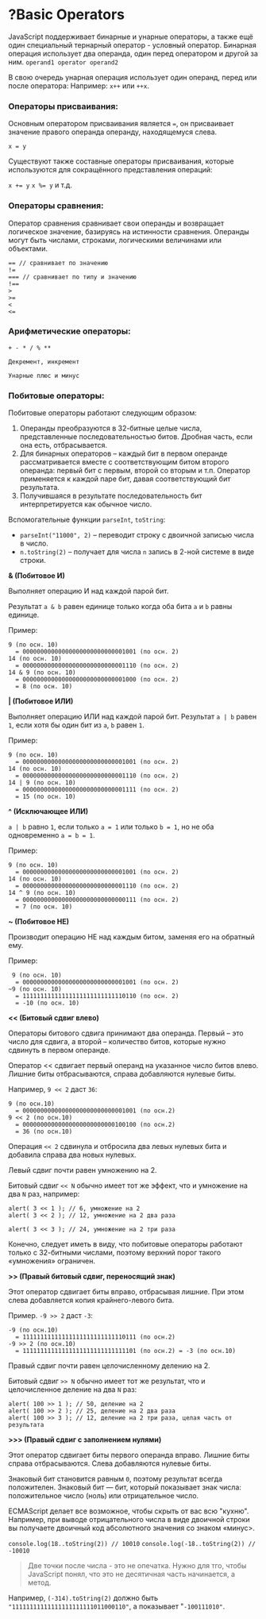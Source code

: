 # ?Basic Operators

JavaScript поддерживает бинарные и унарные операторы, а также ещё один специальный тернарный оператор - условный оператор. Бинарная операция использует два операнда, один перед оператором и другой за ним.
`operand1 operator operand2`

В свою очередь унарная операция использует один операнд, перед или после оператора:
Например: `x++` или `++x`.

### Операторы присваивания:

Основным оператором присваивания является `=`, он присваивает значение правого операнда операнду, находящемуся слева.

`x = y`

Существуют также составные операторы присваивания, которые используются для сокращённого представления операций:

`x += y`
`x %= y`
и т.д.

### Операторы сравнения:

Оператор сравнения сравнивает свои операнды и возвращает логическое значение, базируясь на истинности сравнения. Операнды могут быть числами, строками, логическими величинами или объектами.

~~~
== // сравнивает по значению
!=
=== // сравнивает по типу и значению
!==
>
>=
<
<=
~~~

### Арифметические операторы:

`+ - * / % **`

`Декремент, инкремент`

`Унарные плюс и минус`

### Побитовые операторы:

Побитовые операторы работают следующим образом:

1. Операнды преобразуются в 32-битные целые числа, представленные последовательностью битов. Дробная часть, если она есть, отбрасывается.
2. Для бинарных операторов – каждый бит в первом операнде рассматривается вместе с соответствующим битом второго операнда: первый бит с первым, второй со вторым и т.п. Оператор применяется к каждой паре бит, давая соответствующий бит результата.
3. Получившаяся в результате последовательность бит интерпретируется как обычное число.

Вспомогательные функции `parseInt`, `toString`:

* `parseInt("11000", 2)` – переводит строку с двоичной записью числа в число.
* `n.toString(2)` – получает для числа `n` запись в 2-ной системе в виде строки.

__& (Побитовое И)__

Выполняет операцию И над каждой парой бит.

Результат `a & b` равен единице только когда оба бита `a` и `b` равны единице.

Пример:

~~~
9 (по осн. 10)
  = 00000000000000000000000000001001 (по осн. 2)
14 (по осн. 10)
  = 00000000000000000000000000001110 (по осн. 2)
14 & 9 (по осн. 10)
  = 00000000000000000000000000001000 (по осн. 2)
  = 8 (по осн. 10)
~~~

__| (Побитовое ИЛИ)__

Выполняет операцию ИЛИ над каждой парой бит. Результат `a | b` равен `1`, если хотя бы один бит из `a`, `b` равен `1`.

Пример:

~~~
9 (по осн. 10)
  = 00000000000000000000000000001001 (по осн. 2)
14 (по осн. 10)
  = 00000000000000000000000000001110 (по осн. 2)
14 | 9 (по осн. 10)
  = 00000000000000000000000000001111 (по осн. 2)
  = 15 (по осн. 10)
~~~

__^ (Исключающее ИЛИ)__

`a | b` равно `1`, если только `a = 1` или только `b = 1`, но не оба одновременно `a = b = 1`.

Пример:

~~~
9 (по осн. 10)
  = 00000000000000000000000000001001 (по осн. 2)
14 (по осн. 10)
  = 00000000000000000000000000001110 (по осн. 2)
14 ^ 9 (по осн. 10)
  = 00000000000000000000000000000111 (по осн. 2)
  = 7 (по осн. 10)
~~~

__~ (Побитовое НЕ)__

Производит операцию НЕ над каждым битом, заменяя его на обратный ему.

Пример:

~~~
 9 (по осн. 10)
  = 00000000000000000000000000001001 (по осн. 2)
~9 (по осн. 10)
  = 11111111111111111111111111110110 (по осн. 2)
  = -10 (по осн. 10)
~~~

__<< (Битовый сдвиг влево)__

Операторы битового сдвига принимают два операнда. Первый – это число для сдвига, а второй – количество битов, которые нужно сдвинуть в первом операнде.

Оператор << сдвигает первый операнд на указанное число битов влево. Лишние биты отбрасываются, справа добавляются нулевые биты.

Например, `9 << 2` даст `36`:

~~~
9 (по осн.10)
  = 00000000000000000000000000001001 (по осн.2)
9 << 2 (по осн.10)
  = 00000000000000000000000000100100 (по осн.2)
  = 36 (по осн.10)
~~~

Операция `<< 2` сдвинула и отбросила два левых нулевых бита и добавила справа два новых нулевых.

Левый сдвиг почти равен умножению на 2.

Битовый сдвиг `<< N` обычно имеет тот же эффект, что и умножение на два `N` раз, например:

~~~
alert( 3 << 1 ); // 6, умножение на 2
alert( 3 << 2 ); // 12, умножение на 2 два раза

alert( 3 << 3 ); // 24, умножение на 2 три раза
~~~

Конечно, следует иметь в виду, что побитовые операторы работают только с 32-битными числами, поэтому верхний порог такого «умножения» ограничен.

__>> (Правый битовый сдвиг, переносящий знак)__

Этот оператор сдвигает биты вправо, отбрасывая лишние. При этом слева добавляется копия крайнего-левого бита.

Пример. `-9 >> 2` даст `-3`:

~~~
-9 (по осн.10)
  = 11111111111111111111111111110111 (по осн.2)
-9 >> 2 (по осн.10)
  = 11111111111111111111111111111101 (по осн.2) = -3 (по осн.10)
~~~

Правый сдвиг почти равен целочисленному делению на 2.

Битовый сдвиг `>> N` обычно имеет тот же результат, что и целочисленное деление на два `N` раз:

~~~
alert( 100 >> 1 ); // 50, деление на 2
alert( 100 >> 2 ); // 25, деление на 2 два раза
alert( 100 >> 3 ); // 12, деление на 2 три раза, целая часть от результата
~~~

__>>> (Правый сдвиг с заполнением нулями)__

Этот оператор сдвигает биты первого операнда вправо. Лишние биты справа отбрасываются. Слева добавляются нулевые биты.

Знаковый бит становится равным `0`, поэтому результат всегда положителен. Знаковый бит — бит, который показывает знак числа: положительное число (ноль) или отрицательное число.

ECMAScript делает все возможное, чтобы скрыть от вас всю "кухню". Например, при выводе отрицательного числа в виде двоичной строки вы получаете двоичный код абсолютного значения со знаком «минус>. 

`console.log(18..toString(2)) // 10010`
`console.log(-18..toString(2)) // -10010`

> Две точки после числа - это не опечатка. Нужно для тго, чтобы JavaScript понял, что это не десятичная часть начинается, а метод.

Например, `(-314).toString(2)` должно быть `"11111111111111111111111011000110"`, а показывает "`-100111010"`.
